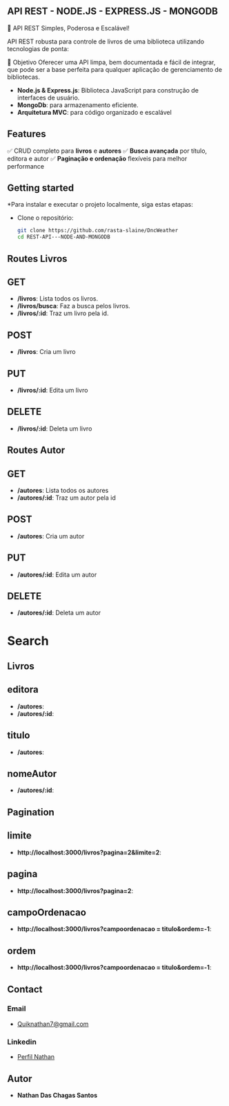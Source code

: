 
## API REST - NODE.JS - EXPRESS.JS - MONGODB

🚀 API REST Simples, Poderosa e Escalável!

 API REST robusta para controle de livros de uma biblioteca utilizando tecnologias de ponta:

🌟 Objetivo
Oferecer uma API limpa, bem documentada e fácil de integrar, que pode ser a base perfeita para qualquer aplicação de gerenciamento de bibliotecas.

- **Node.js & Express.js**: Biblioteca JavaScript para construção de interfaces de usuário.
- **MongoDb**: para armazenamento eficiente.
- **Arquitetura MVC**: para código organizado e escalável
   
## Features
✅ CRUD completo para **livros** e **autores**
✅ **Busca avançada** por título, editora e autor
✅ **Paginação e ordenação** flexíveis para melhor performance



## Getting started

*Para instalar e executar o projeto localmente, siga estas etapas:

* Clone o repositório:
   ```bash
   git clone https://github.com/rasta-slaine/DncWeather
   cd REST-API---NODE-AND-MONGODB
   ```

## Routes Livros
## GET
- **/livros**: Lista todos os livros.
- **/livros/busca**: Faz a busca pelos livros.
- **/livros/:id**: Traz um livro pela id.
## POST
- **/livros**: Cria um livro
## PUT
- **/livros/:id**: Edita um livro
## DELETE
- **/livros/:id**: Deleta um livro


## Routes Autor
## GET
- **/autores**: Lista todos os autores
- **/autores/:id**: Traz um autor pela id
## POST
- **/autores**: Cria um autor
## PUT
- **/autores/:id**: Edita um autor
## DELETE
- **/autores/:id**: Deleta um autor

# Search 

## Livros
## editora
- **/autores**: 
- **/autores/:id**: 
## titulo
- **/autores**:
## nomeAutor
- **/autores/:id**: 

## Pagination
## limite
- **http://localhost:3000/livros?pagina=2&limite=2**: 
## pagina
- **http://localhost:3000/livros?pagina=2**: 
## campoOrdenacao
- **http://localhost:3000/livros?campoordenacao = titulo&ordem=-1**: 
## ordem
- **http://localhost:3000/livros?campoordenacao = titulo&ordem=-1**: 


## Contact
 ### Email  
   * Quiknathan7@gmail.com
 ### Linkedin 
   * [Perfil Nathan](https://www.linkedin.com/in/nathan-das-chagas-santos-862179185/)

  ## Autor

  * **Nathan Das Chagas Santos** 
